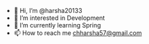 - 👋 Hi, I’m @harsha20133
- 👀 I’m interested in Development
- 🌱 I’m currently learning Spring
- 📫 How to reach me chharsha57@gmail.com
<!---
harsha20133/harsha20133 is a ✨ special ✨ repository because its `README.md` (this file) appears on your GitHub profile.
You can click the Preview link to take a look at your changes.
--->
